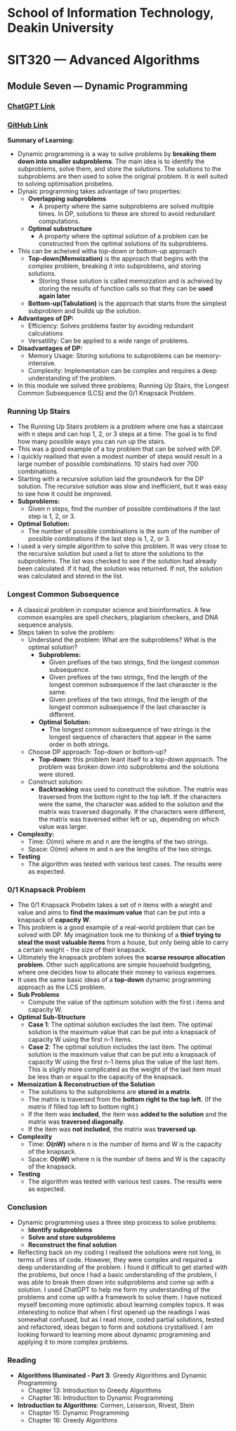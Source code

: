 # School of Information Technology, Deakin University
# SIT320 — Advanced Algorithms
## Module Seven — Dynamic Programming
### [ChatGPT Link](https://chat.openai.com/share/c902a4fb-96ce-446d-9529-dfa1a652ca16)
### [GitHub Link](https://github.com/bennyp85/sit320-advanced-algorithms/tree/master/module%207)

**Summary of Learning:**
- Dynamic programming is a way to solve problems by **breaking them down into smaller subproblems**. The main idea is to identify the subproblems, solve them, and store the solutions. The solutions to the subproblems are then used to solve the original problem. It is well suited to solving optimisation probelms.
- Dynaic programming takes advantage of two properties:
    - **Overlapping subproblems**
        - A property where the same subproblems are solved multiple times. In DP, solutions to these are stored to avoid redundant computations. 
    - **Optimal substructure**
        - A property where the optimal solution of a problem can be constructed from the optimal solutions of its subproblems.
- This can be acheived witha top-down or bottom-up approach
    - **Top-down(Memoization)** is the approach that begins with the complex problem, breaking it into subproblems, and storing solutions.
        - Storing these solution is called memoization and is acheived by storing the results of function calls so that they can be **used again later**
    - **Bottom-up(Tabulation)** is the approach that starts from the simplest subproblem and builds up the solution.
- **Advantages of DP:**
  - Efficiency: Solves problems faster by avoiding redundant calculations
  - Versatility: Can be applied to a wide range of problems.
- **Disadvantages of DP:**
  - Memory Usage: Storing solutions to subproblems can be memory-intensive.
  - Complexity: Implementation can be complex and requires a deep understanding of the problem.
- In this module we solved three problems; Running Up Stairs, the Longest Common Subsequence (LCS) and the 0/1 Knapsack Problem.

### Running Up Stairs
- The Running Up Stairs problem is a problem where one has a staircase with n steps and can hop 1, 2, or 3 steps at a time. The goal is to find how many possible ways you can run up the stairs.
- This was a good example of a toy problem that can be solved with DP.
- I quickly reailsed that even a modest number of steps would result in a large number of possible combinations. 10 stairs had over 700 combinations.
- Starting with a recursive solution laid the groundwork for the DP solution. The recursive solution was slow and inefficient, but it was easy to see how it could be improved.
- **Subproblems:**
    - Given n steps, find the number of possible combinations if the last step is 1, 2, or 3.
- **Optimal Solution:**
    - The number of possible combinations is the sum of the number of possible combinations if the last step is 1, 2, or 3.
- I used a very simple algorithm to solve this problem. It was very close to the recursive solution but used a list to store the solutions to the subproblems. The list was checked to see if the solution had already been calculated. If it had, the solution was returned. If not, the solution was calculated and stored in the list.

### Longest Common Subsequence
- A classical problem in computer science and bioinformatics. A few common examples are spell checkers, plagiarism checkers, and DNA sequence analysis.
- Steps taken to solve the problem:
    - Understand the problem: What are the subproblems? What is the optimal solution?
        - **Subproblems:** 
            - Given prefixes of the two strings, find the longest common subsequence.
            - Given prefixes of the two strings, find the length of the longest common subsequence if the last charascter is the same.
            - Given prefixes of the two strings, find the length of the longest common subsequence if the last charascter is different.
        - **Optimal Solution:**
            - The longest common subsequence of two strings is the longest sequence of characters that appear in the same order in both strings.
    - Choose DP approach: Top-down or bottom-up?
        - **Top-down:** this problem leant itself to a top-down approach. The problem was broken down into subproblems and the solutions were stored.
    - Construct solution:
        - **Backtracking** was used to construct the solution. The matrix was traversed from the bottom right to the top left. If the characters were the same, the character was added to the solution and the matrix was traversed diagonally. If the characters were different, the matrix was traversed either left or up, depending on which value was larger.
- **Complexity:**
    - Time: O(mn) where m and n are the lengths of the two strings.
    - Space: O(mn) where m and n are the lengths of the two strings.
- **Testing**
    - The algorithm was tested with various test cases. The results were as expected.

### 0/1 Knapsack Problem
- The 0/1 Knapsack Probelm takes a set of n items with a wieght and value and aims to **find the maximum value** that can be put into a knapsack of **capacity W**.
- This problem is a good example of a real-world problem that can be solved with DP. My imagination took me to thinking of a **thief trying to steal the most valuable items** from a house, but only being able to carry a certain weight - the size of their knapsack.
- Ultimately the knapsack problem solves the **scarse resource allocation problem**. Other such applications are simple household budgeting, where one decides how to allocate their money to various expenses.
- It uses the same basic ideas of a **top-down** dynamic programming approach as the LCS problem.
- **Sub Problems**
    - Compute the value of the optimum solution with the first i items and capacity W.
- **Optimal Sub-Structure**
    -  **Case 1**: The optimal solution excludes the last item. The optimal solution is the maximum value that can be put into a knapsack of capacity W using the first n-1 items.
    - **Case 2**: The optimal solution includes the last item. The optimal solution is the maximum value that can be put into a knapsack of capacity W using the first n-1 items plus the value of the last item. This is sligtly more complicated as the weight of the last item must be less than or equal to the capacity of the knapsack.
- **Memoization & Reconstruction of the Solution**
    - The solutions to the subproblems are **stored in a matrix**.
    - The matrix is traversed from the **bottom right to the top left**. (If the matrix if filled top left to bottom right.)
    - If the item was **included**, the item was **added to the solution** and the matrix was **traversed diagonally**.
    - If the item was **not included**, the matrix was **traversed up**.
- **Complexity**
    - Time: **O(nW)** where n is the number of items and W is the capacity of the knapsack.
    - Space: **O(nW)** where n is the number of items and W is the capacity of the knapsack.
- **Testing**
    - The algorithm was tested with various test cases. The results were as expected.

### Conclusion
- Dynamic programming uses a three step proicess to solve problems:
    - **Identify subproblems**
    - **Solve and store subproblems**
    - **Reconstruct the final solution**
- Reflecting back on my coding I realised the solutions were not long, in terms of lines of code. However, they were complex and required a deep understanding of the problem. I found it difficult to get started with the problems, but once I had a basic understanding of the problem, I was able to break them down into subproblems and come up with a solution. I used ChatGPT to help me form my understanding of the problems and come up with a framework to solve them. I have noticed myself becoming more optimistic about learning complex topics. It was interesting to notice that when I first opened up the readings I was somewhat confused, but as I read more, coded partial solutions, tested and refactored, ideas began to form and solutions crystallised. I am looking forward to learning more about dynamic programming and applying it to more complex problems.

### Reading
- **Algorithms Illuminated - Part 3**: Greedy Algorithms and Dynamic Programming
    - Chapter 13: Introduction to Greedy Algorithms
    - Chapter 16: Introduction to Dynamic Programming
- **Introduction to Algorithms**: Cormen, Leiserson, Rivest, Stein 
    - Chapter 15: Dynamic Programming
    - Chapter 16: Greedy Algorithms


    
    